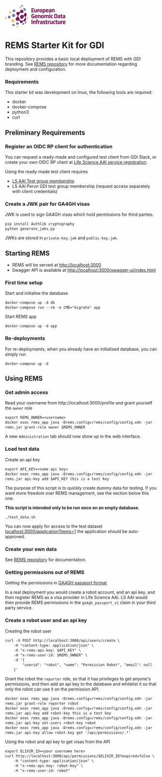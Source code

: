 ![](logo_small.png)

# REMS Starter Kit for GDI

This repository provides a basic local deployment of REMS with GDI branding. See [REMS repository](https://github.com/CSCfi/rems) for more documentation regarding deployment and configuration.

### Requirements
This starter kit was development on linux, the following tools are required:
- docker
- docker-compose
- python3
- curl

## Preliminary Requirements

### Register an OIDC RP client for authentication
You can request a ready-made and configured test client from GDI Slack, or create your own OIDC RP client at [Life Science AAI service registration](https://spreg-legacy.aai.elixir-czech.org/).

Using the ready-made test client requires
- [LS AAI Test group membership](https://signup.aai.lifescience-ri.eu/fed/registrar/?vo=lifescience_test)
- LS AAI Perun GDI test group membership (request access separately with client credentials)

### Create a JWK pair for GA4GH visas
JWK is used to sign GA4GH visas which hold permissions for third parties.
```
pip install Authlib cryptography
python generate_jwks.py
```
JWKs are stored in `private-key.jwk` and `public-key.jwk`.

## Starting REMS

- REMS will be served at <http://localhost:3000>
- Swagger API is available at <http://localhost:3000/swagger-ui/index.html>

### First time setup

Start and initialise the database
```
docker-compose up -d db
docker-compose run --rm -e CMD="migrate" app
```

Start REMS app
```
docker-compose up -d app
```

### Re-deployments

For re-deployments, when you already have an initialised database, you can simply run
```
docker-compose up -d
```

## Using REMS

### Get admin access

Read your username from http://localhost:3000/profile and grant yourself the `owner` role
```
export REMS_OWNER=<username>
docker exec rems_app java -Drems.config=/rems/config/config.edn -jar rems.jar grant-role owner $REMS_OWNER
```
A new `Administration` tab should now show up in the web interface.

### Load test data

Create an api key
```
export API_KEY=<some api key>
docker exec rems_app java -Drems.config=/rems/config/config.edn -jar rems.jar api-key add $API_KEY this is a test key
```

The purpose of this script is to quickly create dummy data for testing. If you want more freedom over REMS management, see the section below this one.

**This script is intended only to be run once on an empty database.**
```
./test_data.sh
```

You can now apply for access to the test dataset <localhost:3000/application?items=1> the application should be auto-approved.

### Create your own data

See [REMS repository](https://github.com/CSCfi/rems/blob/master/manual/owner.md) for documentation.

### Getting permissions out of REMS

Getting the permissions in [GA4GH passport format](https://github.com/ga4gh-duri/ga4gh-duri.github.io/blob/master/researcher_ids/ga4gh_passport_v1.md).

In a real deployment you would create a robot account, and an api key, and then register REMS as a visa provider in Life Science AAI. LS AAI would then provide REMS permissions in the `ga4gh_passport_v1` claim in your third party service.

### Create a robot user and an api key

Creating the robot user
```
curl -X POST http://localhost:3000/api/users/create \
    -H "content-type: application/json" \
    -H "x-rems-api-key: $API_KEY" \
    -H "x-rems-user-id: $REMS_OWNER" \
    -d '{
        "userid": "robot", "name": "Permission Robot", "email": null
    }'
```

Grant the robot the `reporter` role, so that it has privileges to get anyone's permissions, and then add an api key to the database and whitelist it so that only the robot can use it on the permission API.
```
docker exec rems_app java -Drems.config=/rems/config/config.edn -jar rems.jar grant-role reporter robot
docker exec rems_app java -Drems.config=/rems/config/config.edn -jar rems.jar api-key add robot-key this is a test key
docker exec rems_app java -Drems.config=/rems/config/config.edn -jar rems.jar api-key set-users robot-key robot
docker exec rems_app java -Drems.config=/rems/config/config.edn -jar rems.jar api-key allow robot-key get '/api/permissions/.*'
```

Using the robot and api key to get visas from the API
```
export ELIXIR_ID=<your username here>
curl http://localhost:3000/api/permissions/$ELIXIR_ID?expired=false \
    -H "content-type: application/json" \
    -H "x-rems-api-key: robot-key" \
    -H "x-rems-user-id: robot"
```
